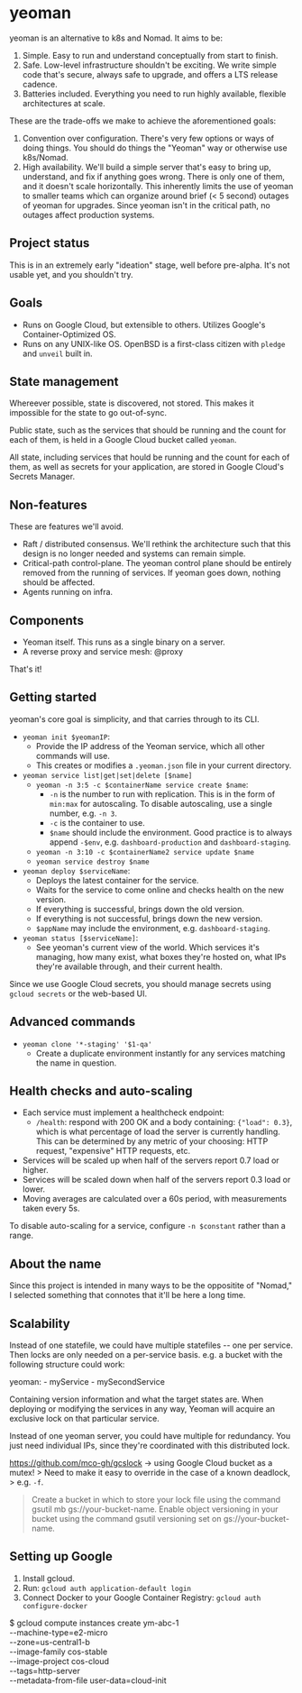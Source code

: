# yeoman

yeoman is an alternative to k8s and Nomad. It aims to be:

1. Simple. Easy to run and understand conceptually from start to finish.
2. Safe. Low-level infrastructure shouldn't be exciting. We write simple code
   that's secure, always safe to upgrade, and offers a LTS release cadence.
3. Batteries included. Everything you need to run highly available, flexible
   architectures at scale.

These are the trade-offs we make to achieve the aforementioned goals:

1. Convention over configuration. There's very few options or ways of doing
   things. You should do things the "Yeoman" way or otherwise use k8s/Nomad.
2. High availability. We'll build a simple server that's easy to bring up,
   understand, and fix if anything goes wrong. There is only one of them, and it
   doesn't scale horizontally. This inherently limits the use of yeoman to
   smaller teams which can organize around brief (< 5 second) outages of yeoman
   for upgrades. Since yeoman isn't in the critical path, no outages affect
   production systems.

## Project status

This is in an extremely early "ideation" stage, well before pre-alpha. It's not
usable yet, and you shouldn't try.

## Goals

* Runs on Google Cloud, but extensible to others. Utilizes Google's
  Container-Optimized OS.
* Runs on any UNIX-like OS. OpenBSD is a first-class citizen with `pledge` and
  `unveil` built in.

## State management

Whereever possible, state is discovered, not stored. This makes it impossible
for the state to go out-of-sync.

Public state, such as the services that should be running and the count for
each of them, is held in a Google Cloud bucket called `yeoman`.

All state, including services that hould be running and the count for each of
them, as well as secrets for your application, are stored in Google Cloud's
Secrets Manager.

## Non-features

These are features we'll avoid.

* Raft / distributed consensus. We'll rethink the architecture such that this
  design is no longer needed and systems can remain simple.
* Critical-path control-plane. The yeoman control plane should be entirely
  removed from the running of services. If yeoman goes down, nothing should be
  affected.
* Agents running on infra.

## Components

* Yeoman itself. This runs as a single binary on a server.
* A reverse proxy and service mesh: @proxy

That's it!

## Getting started

yeoman's core goal is simplicity, and that carries through to its CLI.

* `yeoman init $yeomanIP`:
	* Provide the IP address of the Yeoman service, which all other
	  commands will use.
	* This creates or modifies a `.yeoman.json` file in your current
	  directory.
* `yeoman service list|get|set|delete [$name]`
	* `yeoman -n 3:5 -c $containerName service create $name`:
		* `-n` is the number to run with replication. This is in the
		  form of `min:max` for autoscaling. To disable autoscaling,
		  use a single number, e.g. `-n 3`.
		* `-c` is the container to use.
		* `$name` should include the environment. Good practice is to
		  always append `-$env`, e.g. `dashboard-production` and
		  `dashboard-staging`.
	* `yeoman -n 3:10 -c $containerName2 service update $name`
	* `yeoman service destroy $name`
* `yeoman deploy $serviceName`:
	* Deploys the latest container for the service.
	* Waits for the service to come online and checks health on the new
	  version.
	* If everything is successful, brings down the old version.
	* If everything is not successful, brings down the new version.
	* `$appName` may include the environment, e.g. `dashboard-staging`.
* `yeoman status [$serviceName]`:
	* See yeoman's current view of the world. Which services it's managing,
	  how many exist, what boxes they're hosted on, what IPs they're
	  available through, and their current health.

Since we use Google Cloud secrets, you should manage secrets using `gcloud
secrets` or the web-based UI.

## Advanced commands

* `yeoman clone '*-staging' '$1-qa'`
	* Create a duplicate environment instantly for any services matching
	  the name in question.

## Health checks and auto-scaling

* Each service must implement a healthcheck endpoint:
	* `/health`: respond with 200 OK and a body containing:
		`{"load": 0.3}`, which is what percentage of load the server is
		currently handling. This can be determined by any metric of
		your choosing: HTTP request, "expensive" HTTP requests, etc.
* Services will be scaled up when half of the servers report 0.7 load or
  higher.
* Services will be scaled down when half of the servers report 0.3 load or
  lower.
* Moving averages are calculated over a 60s period, with measurements taken
  every 5s.

To disable auto-scaling for a service, configure `-n $constant` rather than a
range.

## About the name

Since this project is intended in many ways to be the oppositite of "Nomad," I
selected something that connotes that it'll be here a long time.

## Scalability

Instead of one statefile, we could have multiple statefiles -- one per service.
Then locks are only needed on a per-service basis. e.g. a bucket with the
following structure could work:

yeoman:
	- myService
	- mySecondService

Containing version information and what the target states are. When deploying
or modifying the services in any way, Yeoman will acquire an exclusive lock on
that particular service.

Instead of one yeoman server, you could have multiple for redundancy. You just
need individual IPs, since they're coordinated with this distributed lock.

https://github.com/mco-gh/gcslock -> using Google Cloud bucket as a mutex!
	> Need to make it easy to override in the case of a known deadlock,
	> e.g. `-f`.

> Create a bucket in which to store your lock file using the command gsutil mb
> 	gs://your-bucket-name.
> Enable object versioning in your bucket using the command gsutil versioning
> 	set on gs://your-bucket-name.

## Setting up Google

1. Install gcloud.
1. Run: `gcloud auth application-default login`
1. Connect Docker to your Google Container Registry: `gcloud auth configure-docker`

$ gcloud compute instances create ym-abc-1 \
	--machine-type=e2-micro \
	--zone=us-central1-b \
	--image-family cos-stable \
	--image-project cos-cloud \
	--tags=http-server \
	--metadata-from-file user-data=cloud-init
